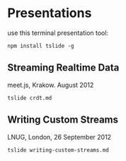 # Presentations

use this terminal presentation tool:
```
npm install tslide -g
```

## Streaming Realtime Data

meet.js, Krakow. August 2012

```
tslide crdt.md
```

## Writing Custom Streams

LNUG, London, 26 September 2012

```
tslide writing-custom-streams.md
```
